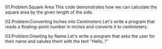 01.Problem:Square Area
This code demonstrates how we can calculate the square area by the given length of the side.

02.Problem:Converting Inches into Centimeters
Let's write a program that reads a floating-point number in inches and converts it to centimeters.

03.Problem:Greeting by Name
Let's write a program that asks the user for their name and salutes them with the text "Hello, <name>!"
